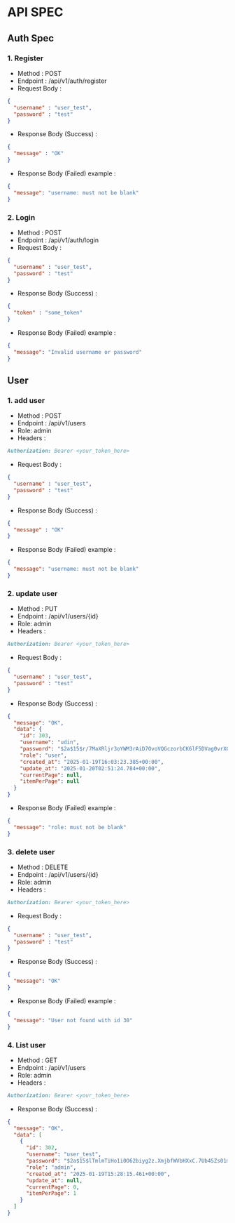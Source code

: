 # API SPEC

##  Auth Spec
### 1. Register 
- Method : POST 
- Endpoint : /api/v1/auth/register
- Request Body : 
```json
{
  "username" : "user_test", 
  "password" : "test"
}
```
- Response Body (Success) :
```json
{
  "message" : "OK"
}
```
- Response Body (Failed) example :
```json
{
  "message": "username: must not be blank"
}
```
### 2. Login
- Method : POST
- Endpoint : /api/v1/auth/login
- Request Body :
```json
{
  "username" : "user_test", 
  "password" : "test"
}
```
- Response Body (Success) :
```json
{
  "token" : "some_token"
}
```
- Response Body (Failed) example :
```json
{
  "message": "Invalid username or password"
}
```
## User
### 1. add user
- Method : POST
- Endpoint : /api/v1/users
- Role: admin
- Headers :
```markdown
Authorization: Bearer <your_token_here>
```
- Request Body :
```json
{
  "username" : "user_test", 
  "password" : "test"
}
```
- Response Body (Success) :
```json
{
  "message" : "OK"
}
```
- Response Body (Failed) example :
```json
{
  "message": "username: must not be blank"
}
```
### 2. update user
- Method : PUT
- Endpoint : /api/v1/users/{id}
- Role: admin
- Headers :
```markdown
Authorization: Bearer <your_token_here>
```
- Request Body :
```json
{
  "username" : "user_test", 
  "password" : "test"
}
```
- Response Body (Success) :
```json
{
  "message": "OK",
  "data": {
    "id": 303,
    "username": "udin",
    "password": "$2a$15$r/7MaXRljr3oYWM3rAiD7OvoVQGczorbCK6lF5DVag0vrXGTblf6y",
    "role": "user",
    "created_at": "2025-01-19T16:03:23.385+00:00",
    "update_at": "2025-01-20T02:51:24.784+00:00",
    "currentPage": null,
    "itemPerPage": null
  }
}
```
- Response Body (Failed) example :
```json
{
  "message": "role: must not be blank"
}
```
### 3. delete user
- Method : DELETE
- Endpoint : /api/v1/users/{id}
- Role: admin
- Headers :
```markdown
Authorization: Bearer <your_token_here>
```
- Request Body :
```json
{
  "username" : "user_test", 
  "password" : "test"
}
```
- Response Body (Success) :
```json
{
  "message": "OK"
}
```
- Response Body (Failed) example :
```json
{
  "message": "User not found with id 30"
}
```
### 4. List user
- Method : GET
- Endpoint : /api/v1/users
- Role: admin
- Headers :
```markdown
Authorization: Bearer <your_token_here>
```
- Response Body (Success) :
```json
{
  "message": "OK",
  "data": [
    {
      "id": 302,
      "username": "user_test",
      "password": "$2a$15$lTmlmTiHo1i0O62biyg2z.XmjbfWVbHXxC.7Ub4SZs01mII/8ysha",
      "role": "admin",
      "created_at": "2025-01-19T15:28:15.461+00:00",
      "update_at": null,
      "currentPage": 0,
      "itemPerPage": 1
    }
  ]
}
```

